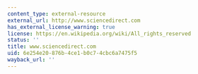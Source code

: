 ```yaml
---
content_type: external-resource
external_url: http://www.sciencedirect.com
has_external_license_warning: true
license: https://en.wikipedia.org/wiki/All_rights_reserved
status: ''
title: www.sciencedirect.com
uid: 6e254e20-876b-4ce1-b0c7-4cbc6a7475f5
wayback_url: ''
---
```

